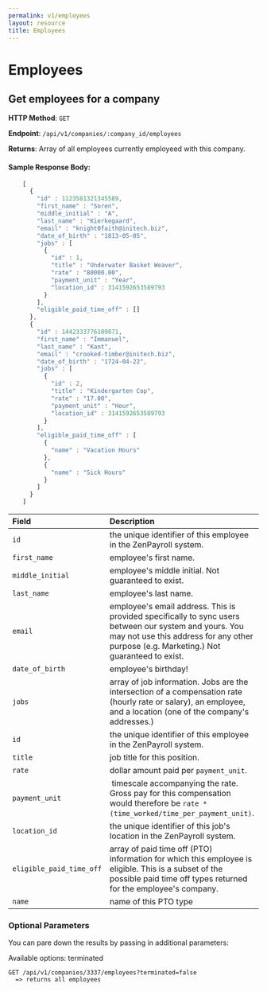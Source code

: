 ```yaml
---
permalink: v1/employees
layout: resource
title: Employees
---
```


# Employees

## Get employees for a company

**HTTP Method**: `GET`

**Endpoint**: `/api/v1/companies/:company_id/employees`

**Returns**: Array of all employees currently employeed with this company.

#### Sample Response Body:

```javascript
    [
      {
        "id" : 1123581321345589,
        "first_name" : "Soren",
        "middle_initial" : "A",
        "last_name" : "Kierkegaard",
        "email" : "knight0faith@initech.biz",
        "date_of_birth" : "1813-05-05",
        "jobs" : [
          {
            "id" : 1,
            "title" : "Underwater Basket Weaver",
            "rate" : "80000.00",
            "payment_unit" : "Year",
            "location_id" : 3141592653589793
          }
        ],
        "eligible_paid_time_off" : []
      },
      {
        "id" : 1442333776109871,
        "first_name" : "Immanuel",
        "last_name" : "Kant",
        "email" : "crooked-timber@initech.biz",
        "date_of_birth" : "1724-04-22",
        "jobs" : [
          {
            "id" : 2,
            "title" : "Kindergarten Cop",
            "rate" : "17.00",
            "payment_unit" : "Hour",
            "location_id" : 3141592653589793
          }
        ],
        "eligible_paid_time_off" : [
          {
            "name" : "Vacation Hours"
          },
          {
            "name" : "Sick Hours"
          }
        ]
      }
    ]
```

| Field                     | Description
| :----------               |:-------------
| `id`                      | the unique identifier of this employee in the ZenPayroll system.
| `first_name`              | employee's first name.
| `middle_initial`          | employee's middle initial. Not guaranteed to exist.
| `last_name`               | employee's last name.
| `email`                   | employee's email address. This is provided specifically to sync users between our system and yours. You may not use this address for any other purpose (e.g. Marketing.) Not guaranteed to exist.
| `date_of_birth`           | employee's birthday!
| `jobs`                    | array of job information. Jobs are the intersection of a compensation rate (hourly rate or salary), an employee, and a location (one of the company's addresses.)
| `id`                      | the unique identifier of this employee in the ZenPayroll system.
| `title`                   | job title for this position.
| `rate`                    | dollar amount paid per `payment_unit`.
| `payment_unit`            | timescale accompanying the rate. Gross pay for this compensation would therefore be `rate * (time_worked/time_per_payment_unit)`.
| `location_id`             | the unique identifier of this job's location in the ZenPayroll system.
| `eligible_paid_time_off`  | array of paid time off (PTO) information for which this employee is eligible. This is a subset of the possible paid time off types returned for the employee's company.
| `name`                    | name of this PTO type

### Optional Parameters

You can pare down the results by passing in additional parameters:

  Available options: terminated

    GET /api/v1/companies/3337/employees?terminated=false
      => returns all employees
